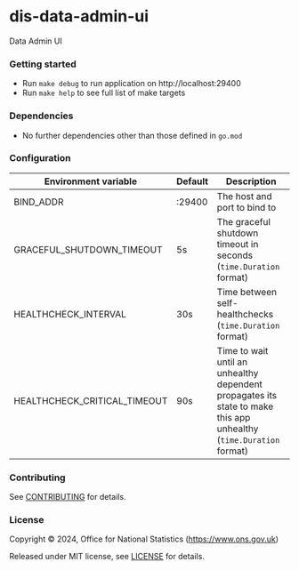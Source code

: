 # dis-data-admin-ui
Data Admin UI

### Getting started

* Run `make debug` to run application on http://localhost:29400
* Run `make help` to see full list of make targets

### Dependencies

* No further dependencies other than those defined in `go.mod`

### Configuration

| Environment variable         | Default            | Description
| ---------------------------- | ------------------ | -----------
| BIND_ADDR                    | :29400             | The host and port to bind to
| GRACEFUL_SHUTDOWN_TIMEOUT    | 5s                 | The graceful shutdown timeout in seconds (`time.Duration` format)
| HEALTHCHECK_INTERVAL         | 30s                | Time between self-healthchecks (`time.Duration` format)
| HEALTHCHECK_CRITICAL_TIMEOUT | 90s                | Time to wait until an unhealthy dependent propagates its state to make this app unhealthy (`time.Duration` format)

### Contributing

See [CONTRIBUTING](CONTRIBUTING.md) for details.

### License

Copyright © 2024, Office for National Statistics (https://www.ons.gov.uk)

Released under MIT license, see [LICENSE](LICENSE.md) for details.
